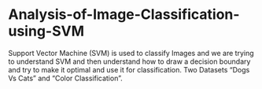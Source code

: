 # Analysis-of-Image-Classification-using-SVM

Support Vector Machine (SVM) is used to classify Images and we are
trying to understand SVM and then understand how to draw a
decision boundary and try to make it optimal and use it for
classification. Two Datasets “Dogs Vs Cats” and “Color
Classification”.
